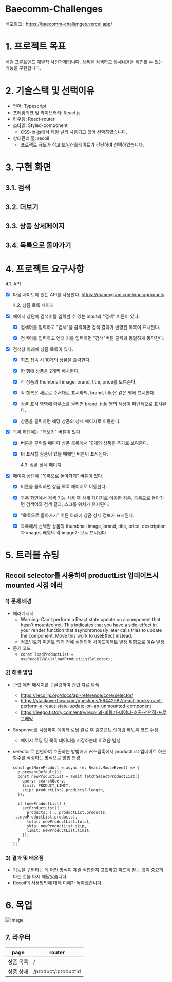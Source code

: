 # Baecomm-Challenges

배포링크 : https://baecomm-challenges.vercel.app/

# 1. 프로젝트 목표

배컴 프론트엔드 개발자 사전과제입니다.
상품을 검색하고 상세내용을 확인할 수 있는 기능을 구현합니다.

# 2. 기술스택 및 선택이유

- 언어: Typescript
- 프레임워크 및 라이브러리: React.js
- 라우팅: React-router
- 스타일: Styled-component
  - CSS-in-js에서 제일 널리 사용되고 있어 선택하였습니다.
- 상태관리 툴: recoil
  - 프로젝트 규모가 작고 보일러플레이트가 간단하여 선택하였습니다.

# 3. 구현 화면

## 3.1. 검색

## 3.2. 더보기

## 3.3. 상품 상세페이지

## 3.4. 목록으로 돌아가기

# 4. 프로젝트 요구사항

4.1. API

- [x] 다음 사이트에 있는 API를 사용한다. https://dummyjson.com/docs/products

  4.2. 상품 목록 페이지

- [x] 페이지 상단에 검색어를 입력할 수 있는 input과 "검색" 버튼이 있다.

  - [x] 검색어를 입력하고 "검색"을 클릭하면 검색 결과가 반영된 목록이 표시된다.

  - [x] 검색어를 입력하고 엔터 키를 입력하면 "검색"버튼 클릭과 동일하게 동작한다.

- [x] 검색창 아래에 상품 목록이 있다.

  - [x] 최초 접속 시 10개의 상품을 출력한다.

  - [x] 한 행에 상품을 2개씩 배치한다.

  - [x] 각 상품의 thumbnail image, brand, title, price를 보여준다.

  - [x] 각 항복은 세로로 순서대로 표시하되, brand, title은 같은 행에 표시한다.

  - [x] 상품 표시 영역에 마우스를 올리면 brand, title 행의 색상이 파란색으로 표시된다.

  - [x] 상품을 클릭하면 해당 상품의 상세 페이지로 이동한다.

- [x] 목록 하단에는 "더보기" 버튼이 있다.

  - [x] 버튼을 클릭할 때마다 상품 목록에서 10개의 상품을 추가로 보여준다.

  - [x] 더 표시할 상품이 있을 때에만 버튼이 표시된다.

    4.3. 상품 상세 페이지

- [x] 페이지 상단에 "목록으로 돌아가기" 버튼이 있다.

  - [x] 버튼을 클릭하면 상품 목록 페이지로 이동한다.

  - [x] 목록 화면에서 검색 기능 사용 후 상세 페이지로 이동한 경우, 목록으로 돌아가면 검색어와 검색 결과, 스크롤 위치가 유지된다.

  - [x] "목록으로 돌아가기" 버튼 아래에 상품 상세 정보가 표시된다.

  - [x] 목록에서 선택한 상품의 thumbnail image, brand, title, price, description과 images 배열의 각 image가 모두 표시된다.

# 5. 트러블 슈팅

## Recoil selector를 사용하여 productList 업데이트시 mounted 시점 에러

### 1) 문제 배경

- 에러메시지
  - Warning: Can't perform a React state update on a component that hasn't mounted yet. This indicates that you have a side-effect in your render function that asynchronously later calls tries to update the component. Move this work to useEffect instead.
  - 컴포넌트가 마운트 되기 전에 실행되어 사이드이펙트 발생 위험으로 이슈 발생
- 문제 코드
  - `const loadProductList = useRecoilValue(loadProductListSelector);`

### 2) 해결 방법

- 관련 에러 메시지를 구글링하여 관련 자료 탐색
  - https://recoiljs.org/docs/api-reference/core/selector/
  - https://stackoverflow.com/questions/56442582/react-hooks-cant-perform-a-react-state-update-on-an-unmounted-component
  - https://leego.tistory.com/entry/recoil과-비동기-데이터-호출-선언적-프로그래밍
- Suspense를 사용하여 데이터 로딩 완료 후 컴포넌트 렌더링 하도록 코드 수정
  - 페이지 로딩 및 목록 데이터를 저장하는데 어려움 발생
- selector로 선언하여 호출하는 방법에서 커스텀훅에서 productList 업데이트 하는 함수를 작성하는 방식으로 방법 변경

  ```
  const getMoreProduct = async (e: React.MouseEvent) => {
    e.preventDefault();
    const newProductList = await fetchSelectProductList({
      query: searchQuery,
      limit: PRODUCT_LIMIT,
      skip: productList?.products?.length,
    });

    if (newProductList) {
      setProductList({
        products: [...productList.products, ...newProductList.products],
        total: newProductList.total,
        skip: newProductList.skip,
        limit: newProductList.limit,
      });
    }
  };
  ```

### 3) 결과 및 배운점

- 기능을 구현하는 데 어떤 방식이 제일 적합한지 고민하고 피드백 받는 것이 중요하다는 것을 다시 깨달았습니다.
- Recoil의 사용방법에 대해 이해가 높아졌습니다.

# 6. 목업

![image](https://github.com/minkyeongJ/Baecomm-Challenges/assets/67677374/023ca380-44db-4439-948b-b1004c30b061)

## 7. 라우터

| page      | router              |
| --------- | ------------------- |
| 상품 목록 | /                   |
| 상품 상세 | /product/:productId |
